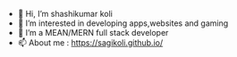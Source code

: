 - 👋 Hi, I’m shashikumar koli
- 👀 I’m interested in developing apps,websites and gaming
- 🌱 I’m a MEAN/MERN full stack developer 
- 📫 About me : https://sagikoli.github.io/

<!---
sagikoli/sagikoli is a ✨ special ✨ repository because its `README.md` (this file) appears on your GitHub profile.
You can click the Preview link to take a look at your changes.
--->
